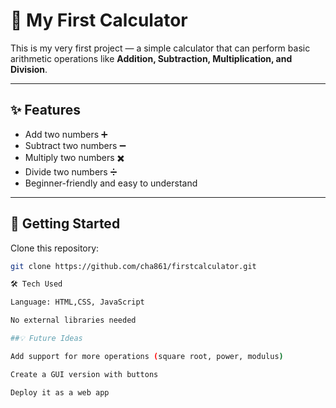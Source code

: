 # 🧮 My First Calculator

This is my very first project — a simple calculator that can perform basic arithmetic operations like **Addition, Subtraction, Multiplication, and Division**.

---

## ✨ Features
- Add two numbers ➕  
- Subtract two numbers ➖  
- Multiply two numbers ✖️  
- Divide two numbers ➗  
- Beginner-friendly and easy to understand

---

## 🚀 Getting Started
 Clone this repository:
   ```bash
   git clone https://github.com/cha861/firstcalculator.git
   
🛠️ Tech Used

Language: HTML,CSS, JavaScript 

No external libraries needed

##💡 Future Ideas

Add support for more operations (square root, power, modulus)

Create a GUI version with buttons

Deploy it as a web app
